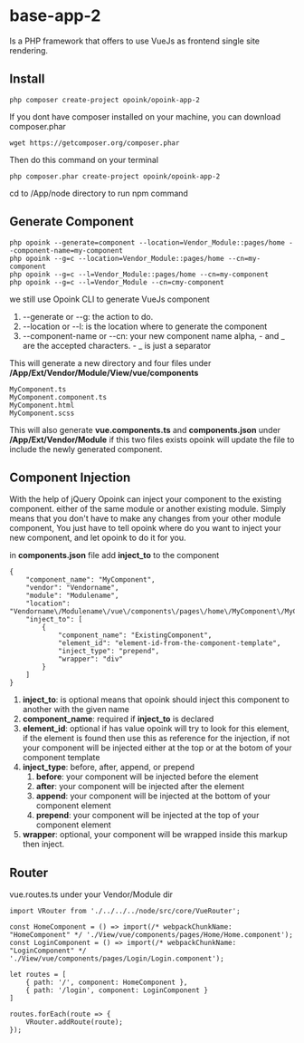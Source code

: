 # base-app-2
Is a PHP framework that offers to use VueJs as frontend single site rendering.


Install
-------
    php composer create-project opoink/opoink-app-2
    
If you dont have composer installed on your machine, you can download composer.phar

    wget https://getcomposer.org/composer.phar

Then do this command on your terminal

    php composer.phar create-project opoink/opoink-app-2

cd to <intallation dir>/App/node directory to run npm command


Generate Component
-------
    php opoink --generate=component --location=Vendor_Module::pages/home --component-name=my-component
    php opoink --g=c --location=Vendor_Module::pages/home --cn=my-component
    php opoink --g=c --l=Vendor_Module::pages/home --cn=my-component
    php opoink --g=c --l=Vendor_Module --cn=cmy-component


we still use Opoink CLI to generate VueJs component
1. --generate or --g: the action to do.
2. --location or --l: is the location where to generate the component
3. --component-name or --cn: your new component name alpha, - and _ are the accepted characters. - _ is just a separator

This will generate a new directory and four files under **/App/Ext/Vendor/Module/View/vue/components**

    MyComponent.ts
    MyComponent.component.ts
    MyComponent.html
    MyComponent.scss

This will also generate **vue.components.ts** and **components.json** under **/App/Ext/Vendor/Module** if this two files exists opoink will update the file to include the newly generated component.



Component Injection
-------
With the help of jQuery Opoink can inject your component to the existing component. either of the same module or another existing module.
Simply means that you don't have to make any changes from your other module component, You just have to tell opoink where do you want to inject your new component, and let opoink to do it for you. 

in **components.json** file add **inject_to** to the component

    {
        "component_name": "MyComponent",
        "vendor": "Vendorname",
        "module": "Modulename",
        "location": "Vendorname\/Modulename\/vue\/components\/pages\/home\/MyComponent\/MyComponent.component",
        "inject_to": [
            {
                "component_name": "ExistingComponent",
                "element_id": "element-id-from-the-component-template",
                "inject_type": "prepend",
                "wrapper": "div"
            }
        ]
    }

1. **inject_to**: is optional means that opoink should inject this component to another with the given name
2. **component_name**: required if **inject_to** is declared
3. **element_id**: optional if has value opoink will try to look for this element, if the element is found then use this as reference for the injection, if not your component will be injected either at the top or at the botom of your component template
4. **inject_type**: before, after, append, or prepend
    1. **before**: your component will be injected before the element
    2. **after**: your component will be injected after the element
    3. **append**: your component will be injected at the bottom of your component element
    4. **prepend**: your component will be injected at the top of your component element
5. **wrapper**: optional, your component will be wrapped inside this markup then inject.


Router
-------
vue.routes.ts under your Vendor/Module dir

    import VRouter from './../../../node/src/core/VueRouter';

    const HomeComponent = () => import(/* webpackChunkName: "HomeComponent" */ './View/vue/components/pages/Home/Home.component');
    const LoginComponent = () => import(/* webpackChunkName: "LoginComponent" */ './View/vue/components/pages/Login/Login.component');

    let routes = [
        { path: '/', component: HomeComponent },
        { path: '/login', component: LoginComponent }
    ]

    routes.forEach(route => {
        VRouter.addRoute(route);
    });